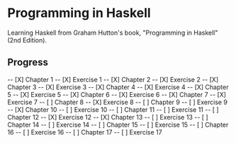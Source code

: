 # Programming in Haskell

Learning Haskell from Graham Hutton's book, "Programming in Haskell" (2nd Edition).

## Progress

-- [X] Chapter 1 
-- [X] Exercise 1
-- [X] Chapter 2
-- [X] Exercise 2
-- [X] Chapter 3 
-- [X] Exercise 3
-- [X] Chapter 4 
-- [X] Exercise 4
-- [X] Chapter 5 
-- [X] Exercise 5
-- [X] Chapter 6 
-- [X] Exercise 6
-- [X] Chapter 7 
-- [X] Exercise 7
-- [ ] Chapter 8 
-- [X] Exercise 8
-- [ ] Chapter 9 
-- [ ] Exercise 9
-- [X] Chapter 10 
-- [ ] Exercise 10
-- [ ] Chapter 11 
-- [ ] Exercise 11
-- [ ] Chapter 12 
-- [X] Exercise 12
-- [X] Chapter 13 
-- [ ] Exercise 13
-- [ ] Chapter 14 
-- [ ] Exercise 14
-- [ ] Chapter 15 
-- [ ] Exercise 15
-- [ ] Chapter 16 
-- [ ] Exercise 16
-- [ ] Chapter 17
-- [ ] Exercise 17